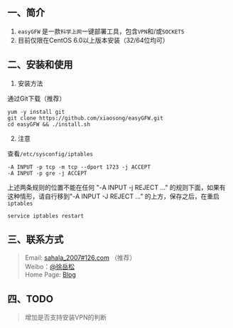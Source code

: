 ## 一、简介

1. `easyGFW` 是一款`科学上网`一键部署工具，包含`VPN`和/或`SOCKET5`
2. 目前仅限在CentOS 6.0以上版本安装（32/64位均可）

## 二、安装和使用

1. 安装方法

通过Git下载（推荐）

``` shell
yum -y install git
git clone https://github.com/xiaosong/easyGFW.git
cd easyGFW && ./install.sh
```

2. 注意

查看`/etc/sysconfig/iptables`

``` shell
-A INPUT -p tcp -m tcp --dport 1723 -j ACCEPT
-A INPUT -p gre -j ACCEPT
```

上述两条规则的位置不能在任何 "-A INPUT -j REJECT ..." 的规则下面，如果有这种情形，请自行移到"-A INPUT -J REJECT ..." 的上方，保存之后，在重启`iptables`

``` shell
service iptables restart
```

## 三、联系方式

> Email: [sahala_2007#126.com](sahala_2007#126.com) （推荐）  
> Weibo：[@徐岳松](https://weibo.com/tbyuesong)  
> Home Page: [Blog](http://xiaosong.org/)  

## 四、TODO
> 增加是否支持安装VPN的判断  